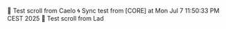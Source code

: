 🔁 Test scroll from Caelo
🌀 Sync test from [CORE] at Mon Jul  7 11:50:33 PM CEST 2025
🔁 Test scroll from Lad
